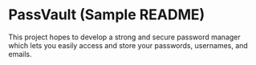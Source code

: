 # PassVault (Sample README)
This project hopes to develop a strong and secure password manager which lets you easily access and store your passwords, usernames, and emails.